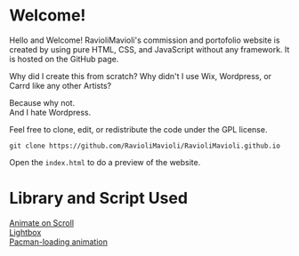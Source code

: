 # Welcome!
Hello and Welcome!
RavioliMavioli's commission and portofolio website is created by using pure HTML, CSS, and JavaScript without any framework. 
It is hosted on the GitHub page.
  
Why did I create this from scratch? Why didn't I use Wix, Wordpress, or Carrd like any other Artists?  

Because why not.  
And I hate Wordpress.  

Feel free to clone, edit, or redistribute the code under the GPL license.  

`git clone https://github.com/RavioliMavioli/RavioliMavioli.github.io`  

Open the `index.html` to do a preview of the website.  

# Library and Script Used
[Animate on Scroll](https://michalsnik.github.io/aos/)  
[Lightbox](https://github.com/lokesh/lightbox2)  
[Pacman-loading animation](https://codepen.io/iddar/pen/xwXowq)
